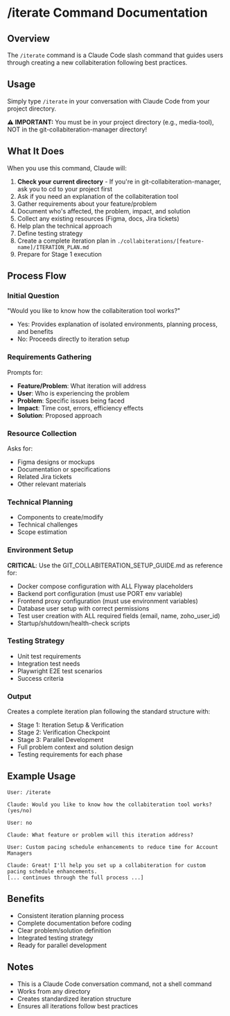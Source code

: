 # /iterate Command Documentation

## Overview
The `/iterate` command is a Claude Code slash command that guides users through creating a new collabiteration following best practices.

## Usage
Simply type `/iterate` in your conversation with Claude Code from your project directory.

**⚠️ IMPORTANT:** You must be in your project directory (e.g., media-tool), NOT in the git-collabiteration-manager directory!

## What It Does

When you use this command, Claude will:

1. **Check your current directory** - If you're in git-collabiteration-manager, ask you to cd to your project first
2. Ask if you need an explanation of the collabiteration tool
3. Gather requirements about your feature/problem
4. Document who's affected, the problem, impact, and solution
5. Collect any existing resources (Figma, docs, Jira tickets)
6. Help plan the technical approach
7. Define testing strategy
8. Create a complete iteration plan in `./collabiterations/[feature-name]/ITERATION_PLAN.md`
9. Prepare for Stage 1 execution

## Process Flow

### Initial Question
"Would you like to know how the collabiteration tool works?"
- Yes: Provides explanation of isolated environments, planning process, and benefits
- No: Proceeds directly to iteration setup

### Requirements Gathering
Prompts for:
- **Feature/Problem**: What iteration will address
- **User**: Who is experiencing the problem
- **Problem**: Specific issues being faced
- **Impact**: Time cost, errors, efficiency effects
- **Solution**: Proposed approach

### Resource Collection
Asks for:
- Figma designs or mockups
- Documentation or specifications
- Related Jira tickets
- Other relevant materials

### Technical Planning
- Components to create/modify
- Technical challenges
- Scope estimation

### Environment Setup
**CRITICAL**: Use the GIT_COLLABITERATION_SETUP_GUIDE.md as reference for:
- Docker compose configuration with ALL Flyway placeholders
- Backend port configuration (must use PORT env variable)
- Frontend proxy configuration (must use environment variables)
- Database user setup with correct permissions
- Test user creation with ALL required fields (email, name, zoho_user_id)
- Startup/shutdown/health-check scripts

### Testing Strategy
- Unit test requirements
- Integration test needs
- Playwright E2E test scenarios
- Success criteria

### Output
Creates a complete iteration plan following the standard structure with:
- Stage 1: Iteration Setup & Verification
- Stage 2: Verification Checkpoint  
- Stage 3: Parallel Development
- Full problem context and solution design
- Testing requirements for each phase

## Example Usage

```
User: /iterate

Claude: Would you like to know how the collabiteration tool works? (yes/no)

User: no

Claude: What feature or problem will this iteration address?

User: Custom pacing schedule enhancements to reduce time for Account Managers

Claude: Great! I'll help you set up a collabiteration for custom pacing schedule enhancements.
[... continues through the full process ...]
```

## Benefits
- Consistent iteration planning process
- Complete documentation before coding
- Clear problem/solution definition
- Integrated testing strategy
- Ready for parallel development

## Notes
- This is a Claude Code conversation command, not a shell command
- Works from any directory
- Creates standardized iteration structure
- Ensures all iterations follow best practices